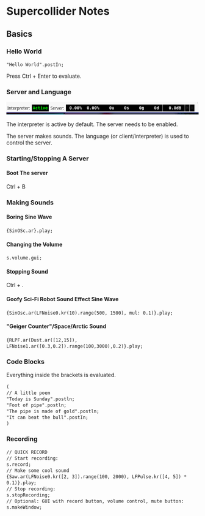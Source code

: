 # Supercollider Notes

## Basics

### Hello World
```supercollider
"Hello World".postIn;
```
Press Ctrl + Enter to evaluate.

### Server and Language

![](bottomleft.png)

The interpreter is active by default. The server needs to be enabled.

The server makes sounds. The language (or client/interpreter) is used to control the server.

### Starting/Stopping A Server
#### Boot The server
Ctrl + B

### Making Sounds
#### Boring Sine Wave
```supercollider
{SinOSc.ar}.play;
```
#### Changing the Volume
```supercollider
s.volume.gui;
```
#### Stopping Sound
Ctrl + .
#### Goofy Sci-Fi Robot Sound Effect Sine Wave
```supercollider
{SinOsc.ar(LFNoise0.kr(10).range(500, 1500), mul: 0.1)}.play;
```
#### "Geiger Counter"/Space/Arctic Sound
```supercollider
{RLPF.ar(Dust.ar([12,15]), LFNoise1.ar([0.3,0.2]).range(100,3000),0.2)}.play;
```
### Code Blocks
Everything inside the brackets is evaluated.
```supercollider
(
// A little poem
"Today is Sunday".postln;
"Foot of pipe".postln;
"The pipe is made of gold".postln;
"It can beat the bull".postIn;
)
```
### Recording
```supercollider
// QUICK RECORD
// Start recording:
s.record;
// Make some cool sound
{Saw.ar(LFNoise0.kr([2, 3]).range(100, 2000), LFPulse.kr([4, 5]) * 0.1)}.play;
// Stop recording:
s.stopRecording;
// Optional: GUI with record button, volume control, mute button:
s.makeWindow;
```

